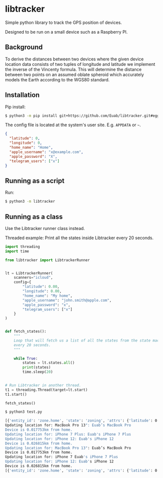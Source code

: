 # libtracker

Simple python library to track the GPS position of devices.

Designed to be run on a small device such as a Raspberry PI.

## Background
To derive the distances between two devices where the given device location data consists of two tuples of longitude and latitude we implement the inverse of the Vincenty formula.
This will determine the distance between two points on an assumed oblate spheroid which accurately models the Earth according to the WGS80 standard.

## Installation
Pip install:
```bash
$ python3 -m pip install git+https://github.com/Euab/libtracker.git#egg=libtracker
```

The config file is located at the system's user site. E.g. `APPDATA` or `~`.
```json
{
  "latitude": 0,
  "longitude": 0,
  "home_name": "Home",
  "apple_username": "x@example.com",
  "apple_password": "X",
  "telegram_users": ["x"]
}
```

## Running as a script
Run:
```bash
$ python3 -m libtracker
```

## Running as a class
Use the Libtracker runner class instead.

Threaded example: Print all the states inside Libtracker every 20 seconds.
```python
import threading
import time

from libtracker import LibtrackerRunner


lt = LibtrackerRunner(
    scanners="icloud",
    config={
        "latitude": 0.00,
        "longitude": 0.00,
        "home_name": "My home",
        "apple_username": "john.smith@apple.com",
        "apple_password": "x",
        "telegram_users": ["x"]
    }
)


def fetch_states():
    """
    Loop that will fetch us a list of all the states from the state machine
    every 20 seconds.
    """

    while True:
        states = lt.states.all()
        print(states)
        time.sleep(20)

        
# Run Libtracker in another thread.
t1 = threading.Thread(target=lt.start)
t1.start()

fetch_states()
```

```bash
$ python3 test.py

[{'entity_id': 'zone.home', 'state': 'zoning', 'attrs': {'latitude': 0.00, 'longitude': -0.00, 'radius': 100}}]
Updating location for: MacBook Pro 13": Euab’s MacBook Pro
Device is 0.017753km from home.
Updating location for: iPhone 7 Plus: Euab's iPhone 7 Plus
Updating location for: iPhone 12: Euab's iPhone 12
Device is 0.026815km from home.
Updating location for: MacBook Pro 13": Euab’s MacBook Pro
Device is 0.017753km from home.
Updating location for: iPhone 7 Euab's iPhone 7 Plus
Updating location for: iPhone 12: Euab's iPhone 12
Device is 0.026815km from home.
[{'entity_id': 'zone.home', 'state': 'zoning', 'attrs': {'latitude': 0.00, 'longitude': -0.00, 'radius': 100}}, {'entity_id': 'device.euab’smacbookpro', 'state': 'home', 'attrs': {'latitude': 0.00, 'longitude': -0.00}}, {'entity_id': 'device.euab’siphone12', 'state': 'home', 'attrs': {'latitude': 0.00, 'longitude': -0.00}}]
```
